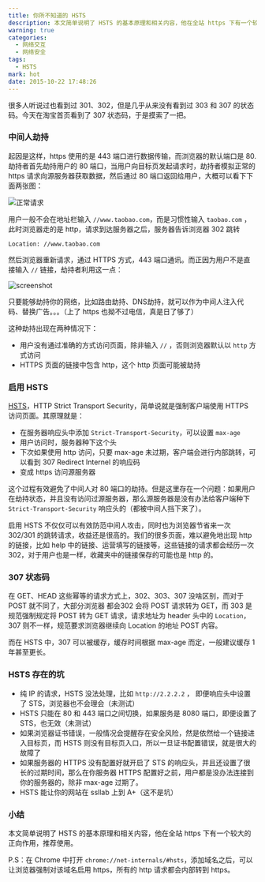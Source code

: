 ```yaml
---
title: 你所不知道的 HSTS
description: 本文简单说明了 HSTS 的基本原理和相关内容，他在全站 https 下有一个较大的正向作用，推荐使用。
warning: true
categories:
  - 网络交互
  - 网络安全
tags:
  - HSTS
mark: hot
date: 2015-10-22 17:48:26
---
```



很多人听说过也看到过 301、302，但是几乎从来没有看到过 303 和 307 的状态码。今天在淘宝首页看到了 307 状态码，于是摸索了一把。

<!--more-->

### 中间人劫持

起因是这样，https 使用的是 443 端口进行数据传输，而浏览器的默认端口是 80. 劫持者首先劫持用户的 80 端口，当用户向目标页发起请求时，劫持者模拟正常的 https 请求向源服务器获取数据，然后通过 80 端口返回给用户，大概可以看下下面两张图：

![正常请求](https://www.barretlee.com/blogimgs/2015/10/22/20151004_d1771371.jpg)

用户一般不会在地址栏输入 `//www.taobao.com`，而是习惯性输入 `taobao.com` ，此时浏览器走的是 http，请求到达服务器之后，服务器告诉浏览器 302 跳转

```
Location: //www.taobao.com
```

然后浏览器重新请求，通过 HTTPS 方式，443 端口通讯。而正因为用户不是直接输入 `//` 链接，劫持者利用这一点：

![screenshot](https://www.barretlee.com/blogimgs/2015/10/22/20151004_f70b86fd.jpg)

只要能够劫持你的网络，比如路由劫持、DNS劫持，就可以作为中间人注入代码、替换广告。。。（上了 https 也拗不过电信，真是日了够了）

这种劫持出现在两种情况下：

- 用户没有通过准确的方式访问页面，除非输入 `//` ，否则浏览器默认以 `http` 方式访问
- HTTPS 页面的链接中包含 http，这个 http 页面可能被劫持

### 启用 HSTS

[HSTS](http://tools.ietf.org/html/rfc6797)，HTTP Strict Transport Security，简单说就是强制客户端使用 HTTPS 访问页面。其原理就是：

- 在服务器响应头中添加 `Strict-Transport-Security`，可以设置 `max-age`
- 用户访问时，服务器种下这个头
- 下次如果使用 http 访问，只要 max-age 未过期，客户端会进行内部跳转，可以看到 307 Redirect Internel 的响应码
- 变成 https 访问源服务器

这个过程有效避免了中间人对 80 端口的劫持。但是这里存在一个问题：如果用户在劫持状态，并且没有访问过源服务器，那么源服务器是没有办法给客户端种下 `Strict-Transport-Security` 响应头的（都被中间人挡下来了）。

启用 HSTS 不仅仅可以有效防范中间人攻击，同时也为浏览器节省来一次 302/301 的跳转请求，收益还是很高的。我们的很多页面，难以避免地出现 http 的链接，比如 help 中的链接、运营填写的链接等，这些链接的请求都会经历一次 302，对于用户也是一样，收藏夹中的链接保存的可能也是 http 的。

### 307 状态码

在 GET、HEAD 这些幂等的请求方式上，302、303、307 没啥区别，而对于 POST 就不同了，大部分浏览器 都会302 会将 POST 请求转为 GET，而 303 是规范强制规定将 POST 转为 GET 请求，请求地址为 header 头中的 `Location`，307 则不一样，规范要求浏览器继续向 Location 的地址 POST 内容。

而在 HSTS 中，307 可以被缓存，缓存时间根据 max-age 而定，一般建议缓存 1 年甚至更长。

### HSTS 存在的坑

- 纯 IP 的请求，HSTS 没法处理，比如 `http://2.2.2.2` ， 即便响应头中设置了 STS，浏览器也不会理会（未测试）
- HSTS 只能在 80 和 443 端口之间切换，如果服务是 8080 端口，即便设置了 STS，也无效（未测试）
- 如果浏览器证书错误，一般情况会提醒存在安全风险，然是依然给一个链接进入目标页，而 HSTS 则没有目标页入口，所以一旦证书配置错误，就是很大的故障了
- 如果服务器的 HTTPS 没有配置好就开启了 STS 的响应头，并且还设置了很长的过期时间，那么在你服务器 HTTPS 配置好之前，用户都是没办法连接到你的服务器的，除非 max-age 过期了。
- HSTS 能让你的网站在 ssllab 上到 A+（这不是坑）

### 小结

本文简单说明了 HSTS 的基本原理和相关内容，他在全站 https 下有一个较大的正向作用，推荐使用。

P.S：在 Chrome 中打开 `chrome://net-internals/#hsts`，添加域名之后，可以让浏览器强制对该域名启用 https，所有的 http 请求都会内部转到 https。



